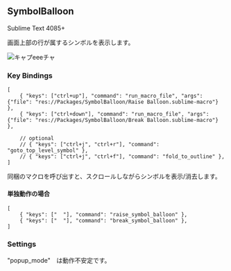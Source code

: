 ## SymbolBalloon

Sublime Text 4085+

画面上部の行が属するシンボルを表示します。

![キャプeeeチャ](https://user-images.githubusercontent.com/123632250/225626963-f59b87a5-3fd4-4a3d-a47b-50211db2f0da.PNG)


### Key Bindings

```
[
	{ "keys": ["ctrl+up"], "command": "run_macro_file", "args": {"file": "res://Packages/SymbolBalloon/Raise Balloon.sublime-macro"} },
	{ "keys": ["ctrl+down"], "command": "run_macro_file", "args": {"file": "res://Packages/SymbolBalloon/Break Balloon.sublime-macro"} },

	// optional
	// { "keys": ["ctrl+j", "ctrl+r"], "command": "goto_top_level_symbol" },
	// { "keys": ["ctrl+j", "ctrl+f"], "command": "fold_to_outline" },
]
```


同梱のマクロを呼び出すと、スクロールしながらシンボルを表示/消去します。


#### 単独動作の場合

```
[
	{ "keys": ["  "], "command": "raise_symbol_balloon" },
	{ "keys": ["  "], "command": "break_symbol_balloon" },
]
```


### Settings

"popup_mode"　は動作不安定です。
